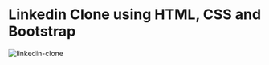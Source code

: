 # Linkedin Clone using HTML, CSS and Bootstrap

![linkedin-clone](https://user-images.githubusercontent.com/83221364/164343593-262058e2-60a9-4920-bc6f-f12b0bccb8a3.gif)
